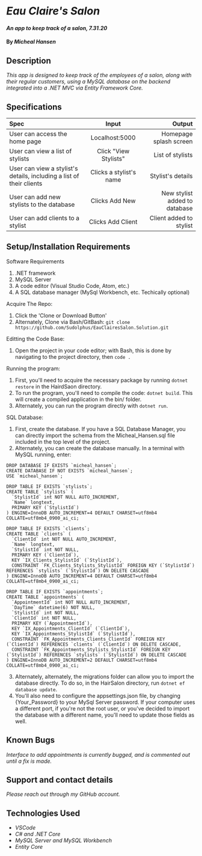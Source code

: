 # _Eau Claire's Salon_

#### _An app to keep track of a salon, 7.31.20_

#### By _**Micheal Hansen**_

## Description

_This app is designed to keep track of the employees of a salon, along with their regular customers, using a MySQL database on the backend integrated into a .NET MVC via Entity Framework Core._

## Specifications

| Spec | Input | Output |
| :--- | :---: | ---: |
| User can access the home page| Localhost:5000 | Homepage splash screen|
| User can view a list of stylists| Click "View Stylists" | List of stylists |
| User can view a stylist's details, including a list of their clients | Clicks a stylist's name | Stylist's details |
| User can add new stylists to the database | Clicks Add New | New stylist added to database |
| User can add clients to a stylist | Clicks Add Client | Client added to stylist |

## Setup/Installation Requirements

Software Requirements
1. .NET framework
2. MySQL Server
3. A code editor (Visual Studio Code, Atom, etc.)
4. A SQL database manager (MySql Workbench, etc. Techically optional)

Acquire The Repo:
1. Click the 'Clone or Download Button'
2. Alternately, Clone via Bash/GitBash: `git clone https://github.com/Sudolphus/EauClairesSalon.Solution.git`

Editting the Code Base:
1. Open the project in your code editor; with Bash, this is done by navigating to the project directory, then `code .`

Running the program:
1. First, you'll need to acquire the necessary package by running `dotnet restore` in the HairdSaon directory.
2. To run the program, you'll need to compile the code: `dotnet build`. This will create a compiled application in the bin/ folder.
3. Alternately, you can run the program directly with `dotnet run`.

SQL Database:
1. First, create the database. If you have a SQL Database Manager, you can directly import the schema from the Micheal_Hansen.sql file included in the top level of the project.
2. Alternately, you can create the database manually. In a terminal with MySQL running, enter:
```
DROP DATABASE IF EXISTS `micheal_hansen`;
CREATE DATABASE IF NOT EXISTS `micheal_hansen`;
USE `micheal_hansen`;

DROP TABLE IF EXISTS `stylists`;
CREATE TABLE `stylists` (
  `StylistId` int NOT NULL AUTO_INCREMENT,
  `Name` longtext,
  PRIMARY KEY (`StylistId`)
) ENGINE=InnoDB AUTO_INCREMENT=4 DEFAULT CHARSET=utf8mb4 COLLATE=utf8mb4_0900_ai_ci;

DROP TABLE IF EXISTS `clients`;
CREATE TABLE `clients` (
  `ClientId` int NOT NULL AUTO_INCREMENT,
  `Name` longtext,
  `StylistId` int NOT NULL,
  PRIMARY KEY (`ClientId`),
  KEY `IX_Clients_StylistId` (`StylistId`),
  CONSTRAINT `FK_Clients_Stylists_StylistId` FOREIGN KEY (`StylistId`) REFERENCES `stylists` (`StylistId`) ON DELETE CASCADE
) ENGINE=InnoDB AUTO_INCREMENT=4 DEFAULT CHARSET=utf8mb4 COLLATE=utf8mb4_0900_ai_ci;

DROP TABLE IF EXISTS `appointments`;
CREATE TABLE `appointments` (
  `AppointmentId` int NOT NULL AUTO_INCREMENT,
  `DayTime` datetime(6) NOT NULL,
  `StylistId` int NOT NULL,
  `ClientId` int NOT NULL,
  PRIMARY KEY (`AppointmentId`),
  KEY `IX_Appointments_ClientId` (`ClientId`),
  KEY `IX_Appointments_StylistId` (`StylistId`),
  CONSTRAINT `FK_Appointments_Clients_ClientId` FOREIGN KEY (`ClientId`) REFERENCES `clients` (`ClientId`) ON DELETE CASCADE,
  CONSTRAINT `FK_Appointments_Stylists_StylistId` FOREIGN KEY (`StylistId`) REFERENCES `stylists` (`StylistId`) ON DELETE CASCADE
) ENGINE=InnoDB AUTO_INCREMENT=2 DEFAULT CHARSET=utf8mb4 COLLATE=utf8mb4_0900_ai_ci;
```
3. Alternately, alternately, the migrations folder can allow you to import the database directly. To do so, in the HairSalon directory, run `dotnet ef database update`.
4. You'll also need to configure the appsettings.json file, by changing {Your_Password} to your MySql Server password. If your computer uses a different port, if you're not the root user, or you've decided to import the database with a different name, you'll need to update those fields as well.
   
## Known Bugs

_Interface to add appointments is currently bugged, and is commented out until a fix is made._

## Support and contact details

_Please reach out through my GitHub account._

## Technologies Used

* _VSCode_
* _C# and .NET Core_
* _MySQL Server and MySQL Workbench_
* _Entity Core_
